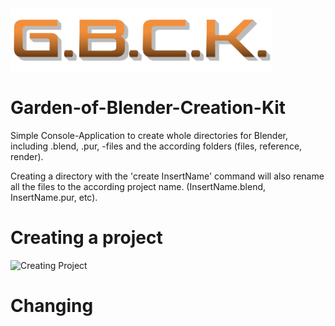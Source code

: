 <img style="max-height:100px;" src="Media\gbck.png" alt="G.B.C.K." size=50%>

# Garden-of-Blender-Creation-Kit
 Simple Console-Application to create whole directories for Blender, including .blend, .pur, -files and the according folders (files, reference, render).

Creating a directory with the 'create InsertName' command will also rename all the files to the according project name. (InsertName.blend, InsertName.pur, etc).

# Creating a project
<img style="max-height:100px;" src="Media\creating_project.gif" alt="Creating Project">

# Changing
